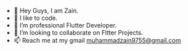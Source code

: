 - 👋 Hey Guys, I am Zain.
- 👀 I like to code.
- 🌱 I’m professional Flutter Developer.
- 💞️ I’m looking to collaborate on Fltter Projects.
- 📫 Reach me at my gmail muhammadzain9755@gmail.com

